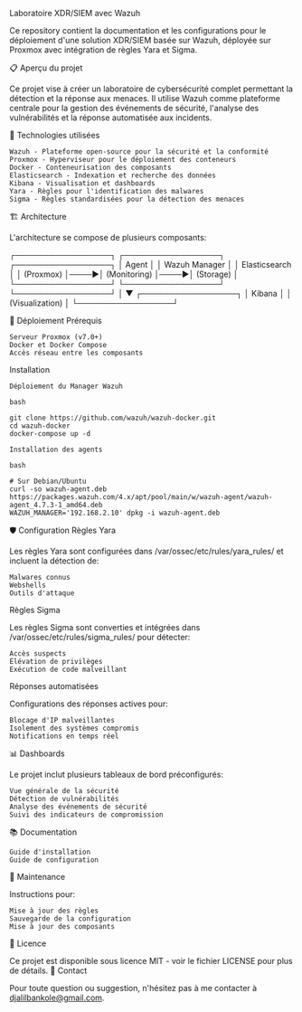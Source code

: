 Laboratoire XDR/SIEM avec Wazuh

Ce repository contient la documentation et les configurations pour le déploiement d'une solution XDR/SIEM basée sur Wazuh, déployée sur Proxmox avec intégration de règles Yara et Sigma.

📋 Aperçu du projet

Ce projet vise à créer un laboratoire de cybersécurité complet permettant la détection et la réponse aux menaces. Il utilise Wazuh comme plateforme centrale pour la gestion des événements de sécurité, l'analyse des vulnérabilités et la réponse automatisée aux incidents.

🔧 Technologies utilisées

    Wazuh - Plateforme open-source pour la sécurité et la conformité
    Proxmox - Hyperviseur pour le déploiement des conteneurs
    Docker - Conteneurisation des composants
    Elasticsearch - Indexation et recherche des données
    Kibana - Visualisation et dashboards
    Yara - Règles pour l'identification des malwares
    Sigma - Règles standardisées pour la détection des menaces

🏗️ Architecture

L'architecture se compose de plusieurs composants:

┌─────────────────┐     ┌─────────────────┐     ┌─────────────────┐
│    Agent        │     │  Wazuh Manager  │     │  Elasticsearch  │
│   (Proxmox)     │────▶│  (Monitoring)   │────▶│    (Storage)    │
└─────────────────┘     └─────────────────┘     └─────────────────┘
                                                        │
                                                        ▼
                                               ┌─────────────────┐
                                               │     Kibana      │
                                               │ (Visualization) │
                                               └─────────────────┘

🚀 Déploiement
Prérequis

    Serveur Proxmox (v7.0+)
    Docker et Docker Compose
    Accès réseau entre les composants

Installation

    Déploiement du Manager Wazuh

    bash

    git clone https://github.com/wazuh/wazuh-docker.git
    cd wazuh-docker
    docker-compose up -d

    Installation des agents

    bash

    # Sur Debian/Ubuntu
    curl -so wazuh-agent.deb https://packages.wazuh.com/4.x/apt/pool/main/w/wazuh-agent/wazuh-agent_4.7.3-1_amd64.deb
    WAZUH_MANAGER='192.168.2.10' dpkg -i wazuh-agent.deb

🛡️ Configuration
Règles Yara

Les règles Yara sont configurées dans /var/ossec/etc/rules/yara_rules/ et incluent la détection de:

    Malwares connus
    Webshells
    Outils d'attaque

Règles Sigma

Les règles Sigma sont converties et intégrées dans /var/ossec/etc/rules/sigma_rules/ pour détecter:

    Accès suspects
    Élévation de privilèges
    Exécution de code malveillant

Réponses automatisées

Configurations des réponses actives pour:

    Blocage d'IP malveillantes
    Isolement des systèmes compromis
    Notifications en temps réel

📊 Dashboards

Le projet inclut plusieurs tableaux de bord préconfigurés:

    Vue générale de la sécurité
    Détection de vulnérabilités
    Analyse des événements de sécurité
    Suivi des indicateurs de compromission

📚 Documentation

    Guide d'installation
    Guide de configuration

🔄 Maintenance

Instructions pour:

    Mise à jour des règles
    Sauvegarde de la configuration
    Mise à jour des composants

📝 Licence

Ce projet est disponible sous licence MIT - voir le fichier LICENSE pour plus de détails.
📧 Contact

Pour toute question ou suggestion, n'hésitez pas à me contacter à djalilbankole@gmail.com.
